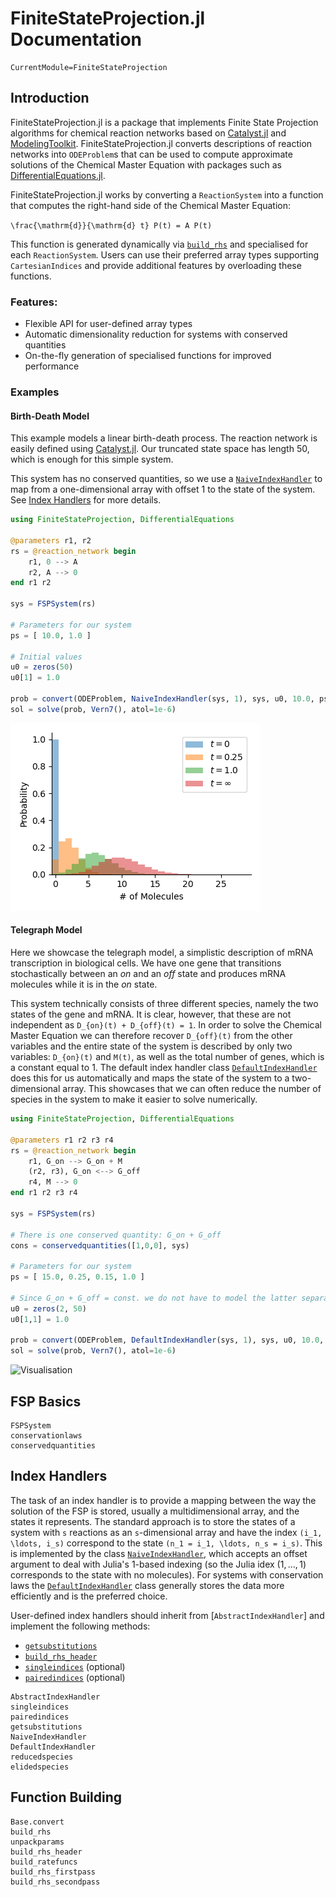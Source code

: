# FiniteStateProjection.jl Documentation

```@meta
CurrentModule=FiniteStateProjection
```

## Introduction

FiniteStateProjection.jl is a package that implements Finite State Projection algorithms for chemical reaction networks based on [Catalyst.jl](https://github.com/SciML/Catalyst.jl) and [ModelingToolkit](https://github.com/SciML/ModelingToolkit.jl). FiniteStateProjection.jl converts descriptions of reaction networks into `ODEProblem`s that can be used to compute approximate solutions of the Chemical Master Equation with packages such as [DifferentialEquations.jl](https://github.com/SciML/DifferentialEquations.jl).

FiniteStateProjection.jl works by converting a `ReactionSystem` into a function that computes the right-hand side of the Chemical Master Equation:

``\frac{\mathrm{d}}{\mathrm{d} t} P(t) = A P(t)``

This function is generated dynamically via [`build_rhs`](@ref) and specialised for each `ReactionSystem`. Users can use their preferred array types supporting `CartesianIndices` and provide additional features by overloading these functions.

### Features:
- Flexible API for user-defined array types
- Automatic dimensionality reduction for systems with conserved quantities
- On-the-fly generation of specialised functions for improved performance

### Examples

#### Birth-Death Model

This example models a linear birth-death process. The reaction network is easily defined using [Catalyst.jl](https://github.com/SciML/Catalyst.jl). Our truncated state space has length 50, which is enough for this simple system.

This system has no conserved quantities, so we use a [`NaiveIndexHandler`](@ref) to map from a one-dimensional array with offset 1 to the state of the system. See [Index Handlers](@ref) for more details.

```julia
using FiniteStateProjection, DifferentialEquations

@parameters r1, r2
rs = @reaction_network begin
    r1, 0 --> A
    r2, A --> 0
end r1 r2

sys = FSPSystem(rs)

# Parameters for our system
ps = [ 10.0, 1.0 ]

# Initial values
u0 = zeros(50)
u0[1] = 1.0

prob = convert(ODEProblem, NaiveIndexHandler(sys, 1), sys, u0, 10.0, ps)
sol = solve(prob, Vern7(), atol=1e-6)
```
![Visualisation](assets/birth_death.png)

#### Telegraph Model

Here we showcase the telegraph model, a simplistic description of mRNA transcription in biological cells. We have one gene that transitions stochastically between an *on* and an *off* state and produces mRNA molecules while it is in the *on* state.

This system technically consists of three different species, namely the two states of the gene and mRNA. It is clear, however, that these are not independent as ``D_{on}(t) + D_{off}(t) = 1``. In order to solve the Chemical Master Equation we can therefore recover ``D_{off}(t)`` from the other variables and the entire state of the system is described by only two variables: ``D_{on}(t)`` and ``M(t)``, as well as the total number of genes, which is a constant equal to $1$. The default index handler class [`DefaultIndexHandler`](@ref) does this for us automatically and maps the state of the system to a two-dimensional array. This showcases that we can often reduce the number of species in the system to make it easier to solve numerically.

```julia
using FiniteStateProjection, DifferentialEquations

@parameters r1 r2 r3 r4
rs = @reaction_network begin
    r1, G_on --> G_on + M
    (r2, r3), G_on <--> G_off
    r4, M --> 0
end r1 r2 r3 r4

sys = FSPSystem(rs)

# There is one conserved quantity: G_on + G_off
cons = conservedquantities([1,0,0], sys)

# Parameters for our system
ps = [ 15.0, 0.25, 0.15, 1.0 ]

# Since G_on + G_off = const. we do not have to model the latter separately
u0 = zeros(2, 50)
u0[1,1] = 1.0

prob = convert(ODEProblem, DefaultIndexHandler(sys, 1), sys, u0, 10.0, (ps, cons))
sol = solve(prob, Vern7(), atol=1e-6)
```
![Visualisation](assets/figs/telegraph.png)


## FSP Basics

```@docs
FSPSystem
conservationlaws
conservedquantities
```

## Index Handlers

The task of an index handler is to provide a mapping between the way the solution of the FSP is stored, usually a multidimensional array, and the states it represents. The standard approach is to store the states of a system with ``s`` reactions as an ``s``-dimensional array and have the index ``(i_1, \ldots, i_s)`` correspond to the state ``(n_1 = i_1, \ldots, n_s = i_s)``. This is implemented by the class [`NaiveIndexHandler`](@ref), which accepts an offset argument to deal with Julia's 1-based indexing (so the Julia idex $(1,\ldots,1)$ corresponds to the state with no molecules). For systems with conservation laws the [`DefaultIndexHandler`](@ref) class generally stores the data more efficiently and is the preferred choice.

User-defined index handlers should inherit from [`AbstractIndexHandler`] and implement the following methods:
- [`getsubstitutions`](@ref)
- [`build_rhs_header`](@ref)
- [`singleindices`](@ref) (optional)
- [`pairedindices`](@ref) (optional)

```@docs
AbstractIndexHandler
singleindices
pairedindices
getsubstitutions
NaiveIndexHandler
DefaultIndexHandler
reducedspecies
elidedspecies
```

## Function Building

```@docs
Base.convert
build_rhs
unpackparams
build_rhs_header
build_ratefuncs
build_rhs_firstpass
build_rhs_secondpass
```
